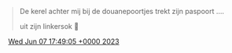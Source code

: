 > De kerel achter mij bij de douanepoortjes trekt zijn paspoort …\.  
>   
> uit zijn linkersok 🤭

<img src="../../media/tweet.ico" width="12" /> [Wed Jun 07 17:49:05 +0000 2023](https://twitter.com/DromerDenker/status/1666502555281530884)